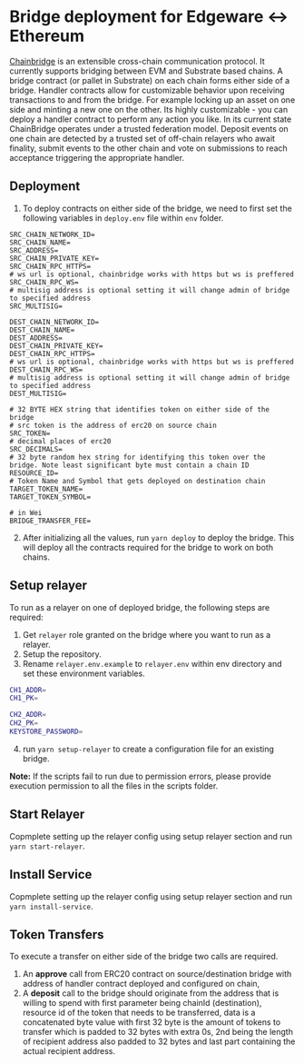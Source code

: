 #  Bridge deployment for Edgeware <-> Ethereum  
[Chainbridge](https://github.com/ChainSafe/ChainBridge) is an extensible cross-chain communication protocol. It currently supports bridging between EVM and Substrate based chains.
A bridge contract (or pallet in Substrate) on each chain forms either side of a bridge. Handler contracts allow for customizable behavior upon receiving transactions to and from the bridge. For example locking up an asset on one side and minting a new one on the other. Its highly customizable - you can deploy a handler contract to perform any action you like.
In its current state ChainBridge operates under a trusted federation model. Deposit events on one chain are detected by a trusted set of off-chain relayers who await finality, submit events to the other chain and vote on submissions to reach acceptance triggering the appropriate handler.  

##  Deployment
1. To deploy contracts on either side of the bridge, we need to first set the following variables in ```deploy.env``` file within ```env``` folder.
```
SRC_CHAIN_NETWORK_ID=
SRC_CHAIN_NAME=
SRC_ADDRESS=
SRC_CHAIN_PRIVATE_KEY=
SRC_CHAIN_RPC_HTTPS=
# ws url is optional, chainbridge works with https but ws is preffered
SRC_CHAIN_RPC_WS=
# multisig address is optional setting it will change admin of bridge to specified address
SRC_MULTISIG=

DEST_CHAIN_NETWORK_ID=
DEST_CHAIN_NAME=
DEST_ADDRESS=
DEST_CHAIN_PRIVATE_KEY=
DEST_CHAIN_RPC_HTTPS=
# ws url is optional, chainbridge works with https but ws is preffered
DEST_CHAIN_RPC_WS=
# multisig address is optional setting it will change admin of bridge to specified address
DEST_MULTISIG=

# 32 BYTE HEX string that identifies token on either side of the bridge
# src token is the address of erc20 on source chain
SRC_TOKEN=
# decimal places of erc20
SRC_DECIMALS=
# 32 byte random hex string for identifying this token over the bridge. Note least significant byte must contain a chain ID
RESOURCE_ID=
# Token Name and Symbol that gets deployed on destination chain
TARGET_TOKEN_NAME=
TARGET_TOKEN_SYMBOL=

# in Wei
BRIDGE_TRANSFER_FEE=
```
2. After initializing all the values, run ```yarn deploy``` to deploy the bridge. This will deploy all the contracts required for the bridge to work on both chains.

## Setup relayer
To run as a relayer on one of deployed bridge, the following steps are required:
1.  Get ```relayer``` role granted on the bridge where you want to run as a relayer.
2.  Setup the repository.
3.  Rename ```relayer.env.example``` to ```relayer.env``` within env directory and set these environment variables.
```bash
CH1_ADDR=
CH1_PK=

CH2_ADDR=
CH2_PK=
KEYSTORE_PASSWORD=
```
4.  run ```yarn setup-relayer``` to create a configuration file for an existing bridge.

**Note:** If the scripts fail to run due to permission errors, please provide execution permission to all the files in the scripts folder.

## Start Relayer
Copmplete setting up the relayer config using setup relayer section and run ```yarn start-relayer```.

## Install Service
Copmplete setting up the relayer config using setup relayer section and run ```yarn install-service```.

##  Token Transfers

To execute a transfer on either side of the bridge two calls are required.
1. An **approve** call from ERC20 contract on source/destination bridge with address of handler contract deployed and configured on chain,
2. A **deposit** call to the bridge should originate from the address that is willing to spend with first parameter being chainId (destination), resource id of the token that needs to be transferred, data is a concatenated byte value with first 32 byte is the amount of tokens to transfer which is padded to 32 bytes with extra 0s, 2nd being the length of recipient address also padded to 32 bytes and last part containing the actual recipient address.

